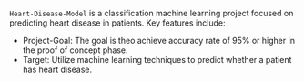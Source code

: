 `Heart-Disease-Model` is a classification machine learning project focused on predicting heart disease in patients. 
  Key features include:
  * Project-Goal: The goal is theo achieve accuracy rate of 95% or higher in the proof of concept phase.
  * Target: Utilize machine learning techniques to predict whether a patient has heart disease.

